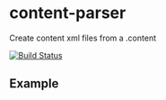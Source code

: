 # content-parser
Create content xml files from a .content


[![Build Status](https://travis-ci.org/uoloyola/content-parser.svg?branch=master)](https://travis-ci.org/uoloyola/content-parser)

## Example
